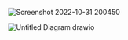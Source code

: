 ![Screenshot 2022-10-31 200450](https://user-images.githubusercontent.com/34819737/199132958-9d75a482-e9e0-4037-a508-d5fc131992ee.png)

![Untitled Diagram drawio](https://user-images.githubusercontent.com/34819737/199133215-b7a8b81b-6756-42df-822d-d8f43972eee4.png)
